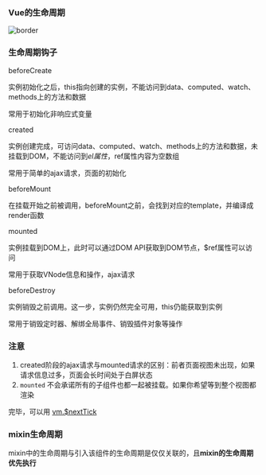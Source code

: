 ### Vue的生命周期

![border](http://images.cnblogs.com/cnblogs_com/fly_dragon/276813/o_lifecycle-%E6%A0%87%E6%B3%A8%E7%89%88%E6%9C%AC.png)





### 生命周期钩子

beforeCreate   

 实例初始化之后，this指向创建的实例，不能访问到data、computed、watch、methods上的方法和数据

常用于初始化非响应式变量



created

实例创建完成，可访问data、computed、watch、methods上的方法和数据，未挂载到DOM，不能访问到$el属性，$ref属性内容为空数组

常用于简单的ajax请求，页面的初始化



beforeMount

在挂载开始之前被调用，beforeMount之前，会找到对应的template，并编译成render函数



mounted

实例挂载到DOM上，此时可以通过DOM API获取到DOM节点，$ref属性可以访问

常用于获取VNode信息和操作，ajax请求



beforeDestroy

实例销毁之前调用。这一步，实例仍然完全可用，this仍能获取到实例

常用于销毁定时器、解绑全局事件、销毁插件对象等操作



### 注意

1. created阶段的ajax请求与mounted请求的区别：前者页面视图未出现，如果请求信息过多，页面会长时间处于白屏状态
2. `mounted` 不会承诺所有的子组件也都一起被挂载。如果你希望等到整个视图都渲染

完毕，可以用 [vm.$nextTick](https://cn.vuejs.org/v2/api/#vm-nextTick)



### mixin生命周期

mixin中的生命周期与引入该组件的生命周期是仅仅关联的，且**mixin的生命周期优先执行**